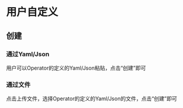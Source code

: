 # 用户自定义


## 创建
### 通过Yaml/Json
用户可以Operator的定义的Yaml/Json粘贴，点击“创建”即可 
### 通过文件
点击上传文件，选择Operator的定义的Yaml/Json的文件，点击“创建”即可 
